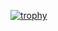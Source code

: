 [![trophy](https://github-profile-trophy.vercel.app/?username=morozh&theme=onedark)](https://github.com/ryo-ma/github-profile-trophy)
